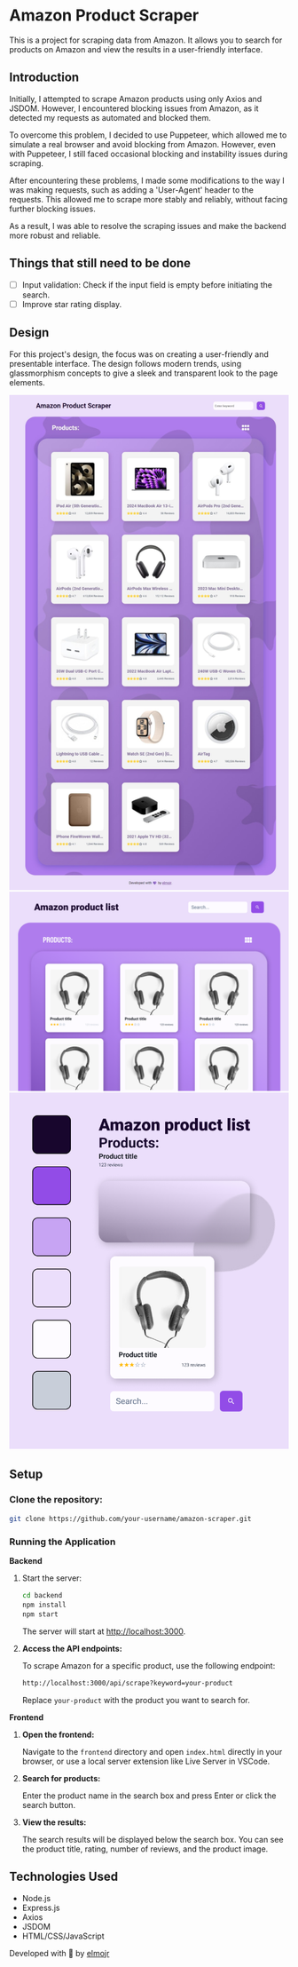 # Amazon Product Scraper

This is a project for scraping data from Amazon. It allows you to search for products on Amazon and view the results in a user-friendly interface.


## Introduction

Initially, I attempted to scrape Amazon products using only Axios and JSDOM. However, I encountered blocking issues from Amazon, as it detected my requests as automated and blocked them.

To overcome this problem, I decided to use Puppeteer, which allowed me to simulate a real browser and avoid blocking from Amazon. However, even with Puppeteer, I still faced occasional blocking and instability issues during scraping.

After encountering these problems, I made some modifications to the way I was making requests, such as adding a 'User-Agent' header to the requests. This allowed me to scrape more stably and reliably, without facing further blocking issues.

As a result, I was able to resolve the scraping issues and make the backend more robust and reliable.

## Things that still need to be done

- [ ] Input validation: Check if the input field is empty before initiating the search.
- [ ] Improve star rating display.

## Design

For this project's design, the focus was on creating a user-friendly and presentable interface. The design follows modern trends, using glassmorphism concepts to give a sleek and transparent look to the page elements.

![Captura de tela](./assets/Captura%20de%20tela.jpeg "Texto Alternativo")
![Desktop in figma](./assets/Desktop-figma.png "Desktop in figma")
![Styles gide figma](./assets/Components-figma.png "Styles gide figma")

## Setup

### **Clone the repository:**

   ```bash
   git clone https://github.com/your-username/amazon-scraper.git
   ```

### Running the Application

**Backend**

1. Start the server:

    ```bash
    cd backend
    npm install
    npm start
    ```

    The server will start at <http://localhost:3000>.

2. **Access the API endpoints:**

    To scrape Amazon for a specific product, use the following endpoint:

    ```bash
    http://localhost:3000/api/scrape?keyword=your-product
    ```

    Replace `your-product` with the product you want to search for.

**Frontend**

1. **Open the frontend:**

    Navigate to the `frontend` directory and open `index.html` directly in your browser,
    or use a local server extension like Live Server in VSCode.

2. **Search for products:**

    Enter the product name in the search box and press Enter or click the search button.

3. **View the results:**

    The search results will be displayed below the search box.
    You can see the product title, rating, number of reviews, and the product image.

## Technologies Used

- Node.js
- Express.js
- Axios
- JSDOM
- HTML/CSS/JavaScript

Developed with 💛 by [elmojr](https://elmojr.dev)
